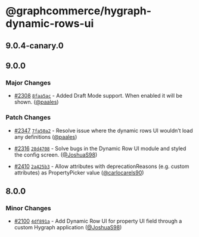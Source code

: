 # @graphcommerce/hygraph-dynamic-rows-ui

## 9.0.4-canary.0

## 9.0.0

### Major Changes

- [#2308](https://github.com/graphcommerce-org/graphcommerce/pull/2308) [`8faa5ac`](https://github.com/graphcommerce-org/graphcommerce/commit/8faa5ac618ecfdacd6d5eb751b4110c423aef97f) - Added Draft Mode support. When enabled it will be shown. ([@paales](https://github.com/paales))

### Patch Changes

- [#2347](https://github.com/graphcommerce-org/graphcommerce/pull/2347) [`7fa50a2`](https://github.com/graphcommerce-org/graphcommerce/commit/7fa50a2f21ee9edbc67d06d7694316f101f9415f) - Resolve issue where the dynamic rows UI wouldn’t load any definitions ([@paales](https://github.com/paales))

- [#2316](https://github.com/graphcommerce-org/graphcommerce/pull/2316) [`28d4708`](https://github.com/graphcommerce-org/graphcommerce/commit/28d470861a10a38690d565d236ce573905038d2b) - Solve bugs in the Dynamic Row UI module and styled the config screen. ([@JoshuaS98](https://github.com/JoshuaS98))

- [#2410](https://github.com/graphcommerce-org/graphcommerce/pull/2410) [`2a425b3`](https://github.com/graphcommerce-org/graphcommerce/commit/2a425b323ddaf0918c549e93b598888db7328d66) - Allow attributes with deprecationReasons (e.g. custom attributes) as PropertyPicker value ([@carlocarels90](https://github.com/carlocarels90))

## 8.0.0

### Minor Changes

- [#2100](https://github.com/graphcommerce-org/graphcommerce/pull/2100) [`4df891a`](https://github.com/graphcommerce-org/graphcommerce/commit/4df891a4c18b29cc52447eab3a97c66948b6c18f) - Add Dynamic Row UI for property UI field through a custom Hygraph application ([@JoshuaS98](https://github.com/JoshuaS98))
